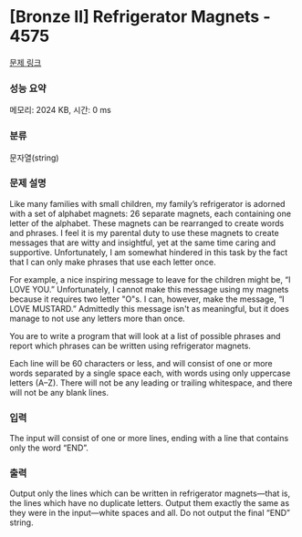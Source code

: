 # [Bronze II] Refrigerator Magnets - 4575 

[문제 링크](https://www.acmicpc.net/problem/4575) 

### 성능 요약

메모리: 2024 KB, 시간: 0 ms

### 분류

문자열(string)

### 문제 설명

<p>Like many families with small children, my family’s refrigerator is adorned with a set of alphabet magnets:  26 separate magnets, each containing one letter of the alphabet. These magnets can be rearranged to create words and phrases. I feel it is my parental duty to use these magnets to create messages that are witty and insightful, yet at the same time caring and supportive. Unfortunately, I am somewhat hindered in this task by the fact that I can only make phrases that use each letter once.</p>

<p>For example, a nice inspiring message to leave for the children might be, “I LOVE YOU.” Unfortunately, I cannot make this message using my magnets because it requires two letter "O"s. I can, however, make the message, “I LOVE MUSTARD.” Admittedly this message isn't as meaningful, but it does manage to not use any letters more than once.</p>

<p>You are to write a program that will look at a list of possible phrases and report which phrases can be written using refrigerator magnets.</p>

<p>Each line will be 60 characters or less, and will consist of one or more words separated by a single space each, with words using only uppercase letters (A–Z). There will not be any leading or trailing whitespace, and there will not be any blank lines.</p>

### 입력 

 <p>The input will consist of one or more lines, ending with a line that contains only the word “END”.</p>

### 출력 

 <p>Output only the lines which can be written in refrigerator magnets—that is, the lines which have no duplicate letters. Output them exactly the same as they were in the input—white spaces and all. Do not output the final “END” string.</p>

